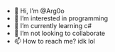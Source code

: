 - 👋 Hi, I’m @Arg0o
- 👀 I’m interested in programming
- 🌱 I’m currently learning c#
- 💞️ I’m not looking to collaborate 
- 📫 How to reach me? idk lol

<!---
Arg0o/Arg0o is a ✨ special ✨ repository because its `README.md` (this file) appears on your GitHub profile.
You can click the Preview link to take a look at your changes.
--->
